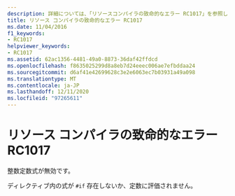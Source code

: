 ```yaml
---
description: 詳細については、「リソースコンパイラの致命的なエラー RC1017」を参照してください。
title: リソース コンパイラの致命的なエラー RC1017
ms.date: 11/04/2016
f1_keywords:
- RC1017
helpviewer_keywords:
- RC1017
ms.assetid: 62ac1356-4481-49a0-8873-36daf42ffdcd
ms.openlocfilehash: f8635025299d8a8eb7d24eeec006ae7efbddaa24
ms.sourcegitcommit: d6af41e42699628c3e2e6063ec7b03931a49a098
ms.translationtype: MT
ms.contentlocale: ja-JP
ms.lasthandoff: 12/11/2020
ms.locfileid: "97265611"
---
```

# <a name="resource-compiler-fatal-error-rc1017"></a>リソース コンパイラの致命的なエラー RC1017

整数定数式が無効です。

ディレクティブ内の式が `#if` 存在しないか、定数に評価されません。
